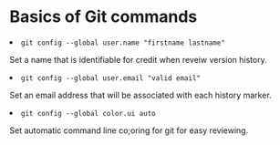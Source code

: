 <h1>Basics of Git commands</h1>
<li><code>git config --global user.name "firstname lastname"</code></li>
<p>Set a name that is identifiable for credit when reveiw version history.</p>
<li><code>git config --global user.email "valid email"</code></li>
<p>Set an email address that will be associated with each history marker.</p>
<li><code>git config --global color.ui auto</code></li>
<p>Set automatic command line co;oring for git for easy reviewing.</p>
